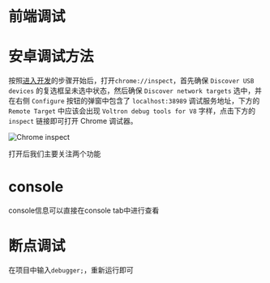 # 前端调试

# 安卓调试方法

按照[进入开发](guide/start.md)的步骤开始后，打开`chrome://inspect`，首先确保 `Discover USB devices` 的复选框呈未选中状态，然后确保 `Discover network targets` 选中，并在右侧 `Configure` 按钮的弹窗中包含了 `localhost:38989` 调试服务地址，下方的 `Remote Target` 中应该会出现 `Voltron debug tools for V8` 字样，点击下方的 `inspect` 链接即可打开 Chrome 调试器。

![Chrome inspect](//puui.qpic.cn/vupload/0/1577798490075_9tezu60gzzo.png/0)

打开后我们主要关注两个功能
# console

console信息可以直接在console tab中进行查看

# 断点调试

在项目中输入`debugger;`，重新运行即可

